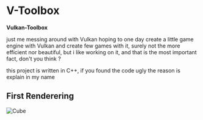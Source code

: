 V-Toolbox
=========

**Vulkan-Toolbox**

just me messing around with Vulkan hoping to one day create a little game engine with Vulkan and create few games with it,
surely not the more efficient nor beautiful, but i like working on it, and that is the most important fact, don't you think ?

this project is written in C++, if you found the code ugly the reason is explain in my name

First Renderering
-----------------

![Cube](https://github.com/CrappyDevGuy/V-Toolbox/main/rendering/2021-01-18-193908_800x600_scrot.png)
